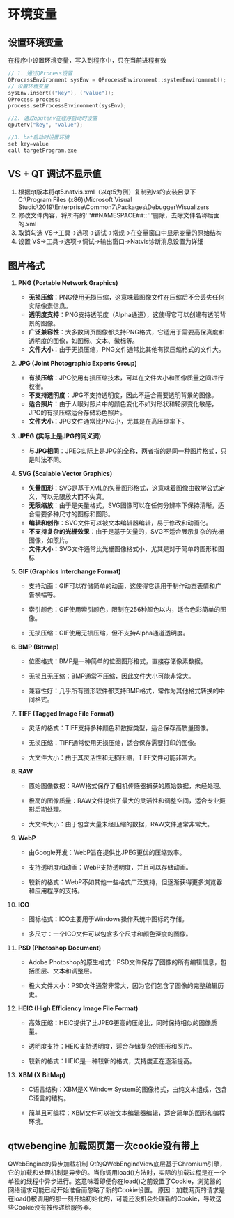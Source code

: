 # 环境变量

## 设置环境变量

在程序中设置环境变量，写入到程序中，只在当前进程有效

```c++
// 1. 通过QProcess设置
QProcessEnvironment sysEnv = QProcessEnvironment::systemEnvironment();
// 设置环境变量
sysEnv.insert(("key"), ("value")); 
QProcess process;
process.setProcessEnvironment(sysEnv);

//2. 通过qputenv在程序启动时设置
qputenv("key", "value");

//3. bat启动时设置环境
set key=value
call targetProgram.exe
```

## VS + QT 调试不显示值

1. 根据qt版本将qt5.natvis.xml（以qt5为例）复制到vs的安装目录下 C:\Program Files (x86)\Microsoft Visual Studio\2019\Enterprise\Common7\Packages\Debugger\Visualizers
2. 修改文件内容，将所有的'''##NAMESPACE##::'''删除，去除文件名称后面的.xml
3. 取消勾选 VS->工具->选项->调试->常规->在变量窗口中显示变量的原始结构
4. 设置 VS->工具->选项->调试->输出窗口->Natvis诊断消息设置为详细

## 图片格式

1. **PNG (Portable Network Graphics)**
   - **无损压缩**：PNG使用无损压缩，这意味着图像文件在压缩后不会丢失任何实际像素信息。
   - **透明度支持**：PNG支持透明度（Alpha通道），这使得它可以创建有透明背景的图像。
   - **广泛兼容性**：大多数网页图像都支持PNG格式，它适用于需要高保真度和透明度的图像，如图标、文本、徽标等。
   - **文件大小**：由于无损压缩，PNG文件通常比其他有损压缩格式的文件大。
2. **JPG (Joint Photographic Experts Group)**
   - **有损压缩**：JPG使用有损压缩技术，可以在文件大小和图像质量之间进行权衡。
   - **不支持透明度**：JPG不支持透明度，因此不适合需要透明背景的图像。
   - **适合照片**：由于人眼对照片中的颜色变化不如对形状和轮廓变化敏感，JPG的有损压缩适合存储彩色照片。
   - **文件大小**：JPG文件通常比PNG小，尤其是在高压缩率下。
3. **JPEG (实际上是JPG的同义词)**
   - **与JPG相同**：JPEG实际上是JPG的全称，两者指的是同一种图片格式，只是叫法不同。
4. **SVG (Scalable Vector Graphics)**
   - **矢量图形**：SVG是基于XML的矢量图形格式，这意味着图像由数学公式定义，可以无限放大而不失真。
   - **无限缩放**：由于是矢量格式，SVG图像可以在任何分辨率下保持清晰，适合需要多种尺寸的图标和图形。
   - **编辑和创作**：SVG文件可以被文本编辑器编辑，易于修改和动画化。
   - **不支持复杂的光栅效果**：由于是基于矢量的，SVG不适合展示复杂的光栅图像，如照片。
   - **文件大小**：SVG文件通常比光栅图像格式小，尤其是对于简单的图形和图标

5. **GIF (Graphics Interchange Format)**

   - 支持动画：GIF可以存储简单的动画，这使得它适用于制作动态表情和广告横幅等。

   - 索引颜色：GIF使用索引颜色，限制在256种颜色以内，适合色彩简单的图像。

   - 无损压缩：GIF使用无损压缩，但不支持Alpha通道透明度。

6. **BMP (Bitmap)**

   - 位图格式：BMP是一种简单的位图图形格式，直接存储像素数据。

   - 无损且无压缩：BMP通常不压缩，因此文件大小可能非常大。

   - 兼容性好：几乎所有图形软件都支持BMP格式，常作为其他格式转换的中间格式。

7. **TIFF (Tagged Image File Format)**

   - 灵活的格式：TIFF支持多种颜色和数据类型，适合保存高质量图像。

   - 无损压缩：TIFF通常使用无损压缩，适合保存需要打印的图像。

   - 大文件大小：由于其灵活性和无损压缩，TIFF文件可能非常大。

8. **RAW**

   - 原始图像数据：RAW格式保存了相机传感器捕获的原始数据，未经处理。

   - 极高的图像质量：RAW文件提供了最大的灵活性和调整空间，适合专业摄影后期处理。

   - 大文件大小：由于包含大量未经压缩的数据，RAW文件通常非常大。

9. **WebP**

   - 由Google开发：WebP旨在提供比JPEG更优的压缩效率。

   - 支持透明度和动画：WebP支持透明度，并且可以存储动画。

   - 较新的格式：WebP不如其他一些格式广泛支持，但逐渐获得更多浏览器和应用程序的支持。

10. **ICO**

    - 图标格式：ICO主要用于Windows操作系统中图标的存储。

    - 多尺寸：一个ICO文件可以包含多个尺寸和颜色深度的图像。

11. **PSD (Photoshop Document)**

    - Adobe Photoshop的原生格式：PSD文件保存了图像的所有编辑信息，包括图层、文本和调整层。

    - 极大文件大小：PSD文件通常非常大，因为它们包含了图像的完整编辑历史。

12. **HEIC (High Efficiency Image File Format)**

    - 高效压缩：HEIC提供了比JPEG更高的压缩比，同时保持相似的图像质量。

    - 透明度支持：HEIC支持透明度，适合存储复杂的图形和照片。

    - 较新的格式：HEIC是一种较新的格式，支持度正在逐渐提高。

13. **XBM (X BitMap)**

    - C语言结构：XBM是X Window System的图像格式，由纯文本组成，包含C语言的结构。

    - 简单且可编程：XBM文件可以被文本编辑器编辑，适合简单的图形和编程环境。

## qtwebengine 加载网页第一次cookie没有带上

QWebEngine的异步加载机制
Qt的QWebEngineView底层基于Chromium引擎，它的加载和处理机制是异步的。当你调用load()方法时，实际的加载过程是在一个单独的线程中异步进行。这意味着即便你在load()之前设置了Cookie，浏览器的网络请求可能已经开始准备而忽略了新的Cookie设置。
原因：加载网页的请求是在load()被调用的那一刻开始初始化的，可能还没机会处理新的Cookie，导致这些Cookie没有被传递给服务器。

